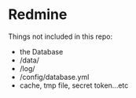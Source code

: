# Redmine

Things not included in this repo: 
- the Database
- /data/
- /log/
- /config/database.yml
- cache, tmp file, secret token...etc
